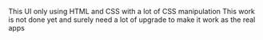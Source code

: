 This UI only using HTML and CSS with a lot of CSS manipulation
This work is not done yet and surely need a lot of upgrade to make it work as the real apps